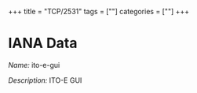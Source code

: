 +++
title = "TCP/2531"
tags = [""]
categories = [""]
+++

# IANA Data

_Name:_ ito-e-gui

_Description:_ ITO-E GUI

